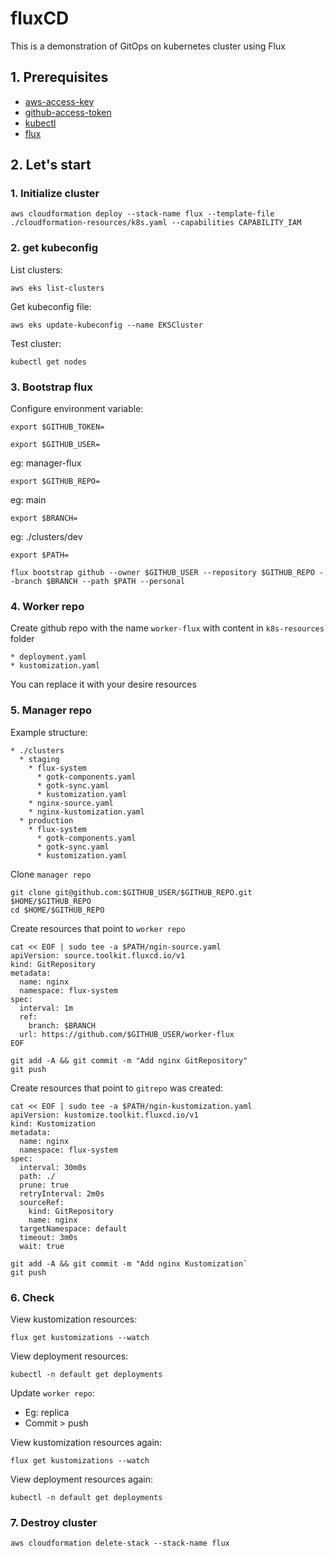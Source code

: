 # fluxCD
This is a demonstration of GitOps on kubernetes cluster using Flux

## 1. Prerequisites
* [aws-access-key](https://docs.aws.amazon.com/IAM/latest/UserGuide/id_credentials_access-keys.html)
* [github-access-token](https://docs.github.com/en/authentication/keeping-your-account-and-data-secure/managing-your-personal-access-tokens)
* [kubectl](https://kubernetes.io/docs/tasks/tools/)
* [flux](https://fluxcd.io/flux/installation/)
## 2. Let's start

### 1. Initialize cluster

```
aws cloudformation deploy --stack-name flux --template-file ./cloudformation-resources/k8s.yaml --capabilities CAPABILITY_IAM
```
### 2. get kubeconfig

List clusters:
```
aws eks list-clusters
```

Get kubeconfig file:
```
aws eks update-kubeconfig --name EKSCluster
```

Test cluster:
```
kubectl get nodes
```

### 3. Bootstrap flux

Configure environment variable:
```
export $GITHUB_TOKEN=
```

```
export $GITHUB_USER=
```
eg: manager-flux

```
export $GITHUB_REPO=
```

eg: main
```
export $BRANCH=
```

eg: ./clusters/dev
```
export $PATH=
```

```
flux bootstrap github --owner $GITHUB_USER --repository $GITHUB_REPO --branch $BRANCH --path $PATH --personal
```

### 4. Worker repo

Create github repo with the name `worker-flux` with content in `k8s-resources` folder

```
* deployment.yaml
* kustomization.yaml
```
You can replace it with your desire resources

### 5. Manager repo

Example structure:
```
* ./clusters
  * staging
    * flux-system
      * gotk-components.yaml
      * gotk-sync.yaml
      * kustomization.yaml
    * nginx-source.yaml
    * nginx-kustomization.yaml
  * production
    * flux-system
      * gotk-components.yaml
      * gotk-sync.yaml
      * kustomization.yaml
```
Clone `manager repo`
```
git clone git@github.com:$GITHUB_USER/$GITHUB_REPO.git $HOME/$GITHUB_REPO
cd $HOME/$GITHUB_REPO
```

Create resources that point to `worker repo`
```	
cat << EOF | sudo tee -a $PATH/ngin-source.yaml
apiVersion: source.toolkit.fluxcd.io/v1
kind: GitRepository
metadata:
  name: nginx
  namespace: flux-system
spec:
  interval: 1m
  ref:
    branch: $BRANCH
  url: https://github.com/$GITHUB_USER/worker-flux
EOF
```

```
git add -A && git commit -m "Add nginx GitRepository"
git push
```

Create resources that point to `gitrepo` was created:
```	
cat << EOF | sudo tee -a $PATH/ngin-kustomization.yaml
apiVersion: kustomize.toolkit.fluxcd.io/v1
kind: Kustomization
metadata:
  name: nginx
  namespace: flux-system
spec:
  interval: 30m0s
  path: ./
  prune: true
  retryInterval: 2m0s
  sourceRef:
    kind: GitRepository
    name: nginx
  targetNamespace: default
  timeout: 3m0s
  wait: true
```

```
git add -A && git commit -m "Add nginx Kustomization`
git push
```

### 6. Check 
View kustomization resources:
```
flux get kustomizations --watch
```

View deployment resources:
```
kubectl -n default get deployments
```

Update `worker repo`:
* Eg: replica 
* Commit > push

View kustomization resources again:
```
flux get kustomizations --watch
```

View deployment resources again:
```
kubectl -n default get deployments
```

### 7. Destroy cluster

```
aws cloudformation delete-stack --stack-name flux
```
